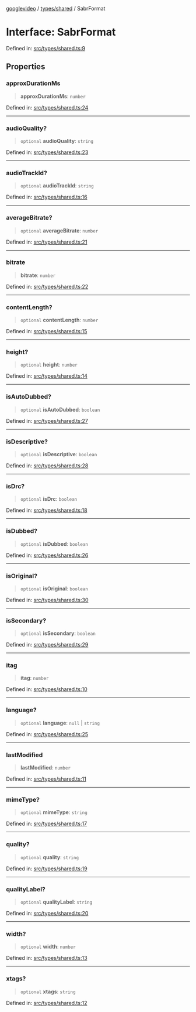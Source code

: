 [googlevideo](../../../README.md) / [types/shared](../README.md) / SabrFormat

# Interface: SabrFormat

Defined in: [src/types/shared.ts:9](https://github.com/LuanRT/googlevideo/blob/5b84100979befab767d819a9606dde964d469341/src/types/shared.ts#L9)

## Properties

### approxDurationMs

> **approxDurationMs**: `number`

Defined in: [src/types/shared.ts:24](https://github.com/LuanRT/googlevideo/blob/5b84100979befab767d819a9606dde964d469341/src/types/shared.ts#L24)

***

### audioQuality?

> `optional` **audioQuality**: `string`

Defined in: [src/types/shared.ts:23](https://github.com/LuanRT/googlevideo/blob/5b84100979befab767d819a9606dde964d469341/src/types/shared.ts#L23)

***

### audioTrackId?

> `optional` **audioTrackId**: `string`

Defined in: [src/types/shared.ts:16](https://github.com/LuanRT/googlevideo/blob/5b84100979befab767d819a9606dde964d469341/src/types/shared.ts#L16)

***

### averageBitrate?

> `optional` **averageBitrate**: `number`

Defined in: [src/types/shared.ts:21](https://github.com/LuanRT/googlevideo/blob/5b84100979befab767d819a9606dde964d469341/src/types/shared.ts#L21)

***

### bitrate

> **bitrate**: `number`

Defined in: [src/types/shared.ts:22](https://github.com/LuanRT/googlevideo/blob/5b84100979befab767d819a9606dde964d469341/src/types/shared.ts#L22)

***

### contentLength?

> `optional` **contentLength**: `number`

Defined in: [src/types/shared.ts:15](https://github.com/LuanRT/googlevideo/blob/5b84100979befab767d819a9606dde964d469341/src/types/shared.ts#L15)

***

### height?

> `optional` **height**: `number`

Defined in: [src/types/shared.ts:14](https://github.com/LuanRT/googlevideo/blob/5b84100979befab767d819a9606dde964d469341/src/types/shared.ts#L14)

***

### isAutoDubbed?

> `optional` **isAutoDubbed**: `boolean`

Defined in: [src/types/shared.ts:27](https://github.com/LuanRT/googlevideo/blob/5b84100979befab767d819a9606dde964d469341/src/types/shared.ts#L27)

***

### isDescriptive?

> `optional` **isDescriptive**: `boolean`

Defined in: [src/types/shared.ts:28](https://github.com/LuanRT/googlevideo/blob/5b84100979befab767d819a9606dde964d469341/src/types/shared.ts#L28)

***

### isDrc?

> `optional` **isDrc**: `boolean`

Defined in: [src/types/shared.ts:18](https://github.com/LuanRT/googlevideo/blob/5b84100979befab767d819a9606dde964d469341/src/types/shared.ts#L18)

***

### isDubbed?

> `optional` **isDubbed**: `boolean`

Defined in: [src/types/shared.ts:26](https://github.com/LuanRT/googlevideo/blob/5b84100979befab767d819a9606dde964d469341/src/types/shared.ts#L26)

***

### isOriginal?

> `optional` **isOriginal**: `boolean`

Defined in: [src/types/shared.ts:30](https://github.com/LuanRT/googlevideo/blob/5b84100979befab767d819a9606dde964d469341/src/types/shared.ts#L30)

***

### isSecondary?

> `optional` **isSecondary**: `boolean`

Defined in: [src/types/shared.ts:29](https://github.com/LuanRT/googlevideo/blob/5b84100979befab767d819a9606dde964d469341/src/types/shared.ts#L29)

***

### itag

> **itag**: `number`

Defined in: [src/types/shared.ts:10](https://github.com/LuanRT/googlevideo/blob/5b84100979befab767d819a9606dde964d469341/src/types/shared.ts#L10)

***

### language?

> `optional` **language**: `null` \| `string`

Defined in: [src/types/shared.ts:25](https://github.com/LuanRT/googlevideo/blob/5b84100979befab767d819a9606dde964d469341/src/types/shared.ts#L25)

***

### lastModified

> **lastModified**: `number`

Defined in: [src/types/shared.ts:11](https://github.com/LuanRT/googlevideo/blob/5b84100979befab767d819a9606dde964d469341/src/types/shared.ts#L11)

***

### mimeType?

> `optional` **mimeType**: `string`

Defined in: [src/types/shared.ts:17](https://github.com/LuanRT/googlevideo/blob/5b84100979befab767d819a9606dde964d469341/src/types/shared.ts#L17)

***

### quality?

> `optional` **quality**: `string`

Defined in: [src/types/shared.ts:19](https://github.com/LuanRT/googlevideo/blob/5b84100979befab767d819a9606dde964d469341/src/types/shared.ts#L19)

***

### qualityLabel?

> `optional` **qualityLabel**: `string`

Defined in: [src/types/shared.ts:20](https://github.com/LuanRT/googlevideo/blob/5b84100979befab767d819a9606dde964d469341/src/types/shared.ts#L20)

***

### width?

> `optional` **width**: `number`

Defined in: [src/types/shared.ts:13](https://github.com/LuanRT/googlevideo/blob/5b84100979befab767d819a9606dde964d469341/src/types/shared.ts#L13)

***

### xtags?

> `optional` **xtags**: `string`

Defined in: [src/types/shared.ts:12](https://github.com/LuanRT/googlevideo/blob/5b84100979befab767d819a9606dde964d469341/src/types/shared.ts#L12)
